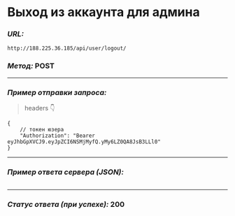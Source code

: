 # Выход из аккаунта для админа

### _URL:_

```text
http://188.225.36.185/api/user/logout/
```

### _Метод:_ POST

<hr>

### _Пример отправки запроса:_

> headers 👇

```json5
{
    // токен юзера
    "Authorization": "Bearer eyJhbGpXVCJ9.eyJpZCI6NSMjMyfQ.yMy6LZ0QA8JsB3LLl0"
}
```

<hr>

### _Пример ответа сервера (JSON):_

```json5
```

<hr>

### _Статус ответа (при успехе):_ 200
